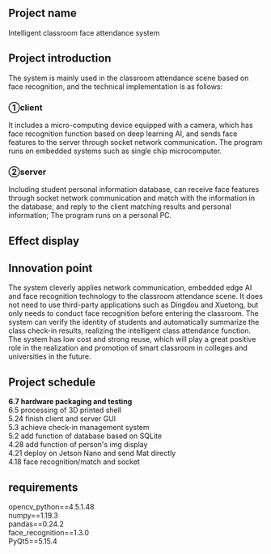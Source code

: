 ## Project name
Intelligent classroom face attendance system

## Project introduction
The system is mainly used in the classroom attendance scene based on face recognition, and the technical implementation is as follows:
### ①client
It includes a micro-computing device equipped with a camera, which has face recognition function based on deep learning AI, and sends face features to the server through socket network communication. The program runs on embedded systems such as single chip microcomputer.
### ②server
Including student personal information database, can receive face features through socket network communication and match with the information in the database, and reply to the client matching results and personal information; The program runs on a personal PC. 

## Effect display

## Innovation point
The system cleverly applies network communication, embedded edge AI and face recognition technology to the classroom attendance scene. It does not need to use third-party applications such as Dingdou and Xuetong, but only needs to conduct face recognition before entering the classroom. The system can verify the identity of students and automatically summarize the class check-in results, realizing the intelligent class attendance function. The system has low cost and strong reuse, which will play a great positive role in the realization and promotion of smart classroom in colleges and universities in the future.

## Project schedule
**6.7  hardware packaging and testing**  
6.5  processing of 3D printed shell    
5.24 finish client and server GUI    
5.3  achieve check-in management system  
5.2  add function of database based on SQLite   
4.28 add function of person's img display  
4.21 deploy on Jetson Nano and send Mat directly  
4.18 face recognition/match and socket  

## requirements
opencv_python==4.5.1.48  
numpy==1.19.3  
pandas==0.24.2  
face_recognition==1.3.0  
PyQt5==5.15.4  
